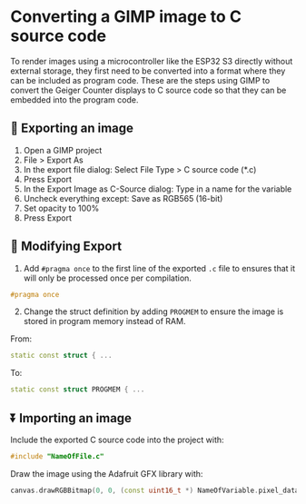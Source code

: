 # Converting a GIMP image to C source code

To render images using a microcontroller like the ESP32 S3 directly without external storage, they first need to be converted into a format where they can be included as program code. These are the steps using GIMP to convert the Geiger Counter displays to C source code so that they can be embedded into the program code.

## 🛫 Exporting an image

1. Open a GIMP project
2. File > Export As
3. In the export file dialog: Select File Type > C source code (*.c)
4. Press Export
5. In the Export Image as C-Source dialog: Type in a name for the variable
6. Uncheck everything except: Save as RGB565 (16-bit)
7. Set opacity to 100%
8. Press Export

## 📝 Modifying Export

1. Add `#pragma once` to the first line of the exported `.c` file to ensures that it will only be processed once per compilation.

```c++
#pragma once
```

2. Change the struct definition by adding `PROGMEM` to ensure the image is stored in program memory instead of RAM.

From:
```c++
static const struct { ...
```

To:
```c++
static const struct PROGMEM { ...
```

## ⏬ Importing an image

Include the exported C source code into the project with:

```c++
#include "NameOfFile.c"
```

Draw the image using the Adafruit GFX library with:

```c++
canvas.drawRGBBitmap(0, 0, (const uint16_t *) NameOfVariable.pixel_data, NameOfVariable.width, NameOfVariable.height);
```
